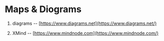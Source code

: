 # Maps & Diograms

1) diagrams -- [https://www.diagrams.net](https://www.diagrams.net/)

2) XMind -- [https://www.mindnode.com](https://www.mindnode.com/)
